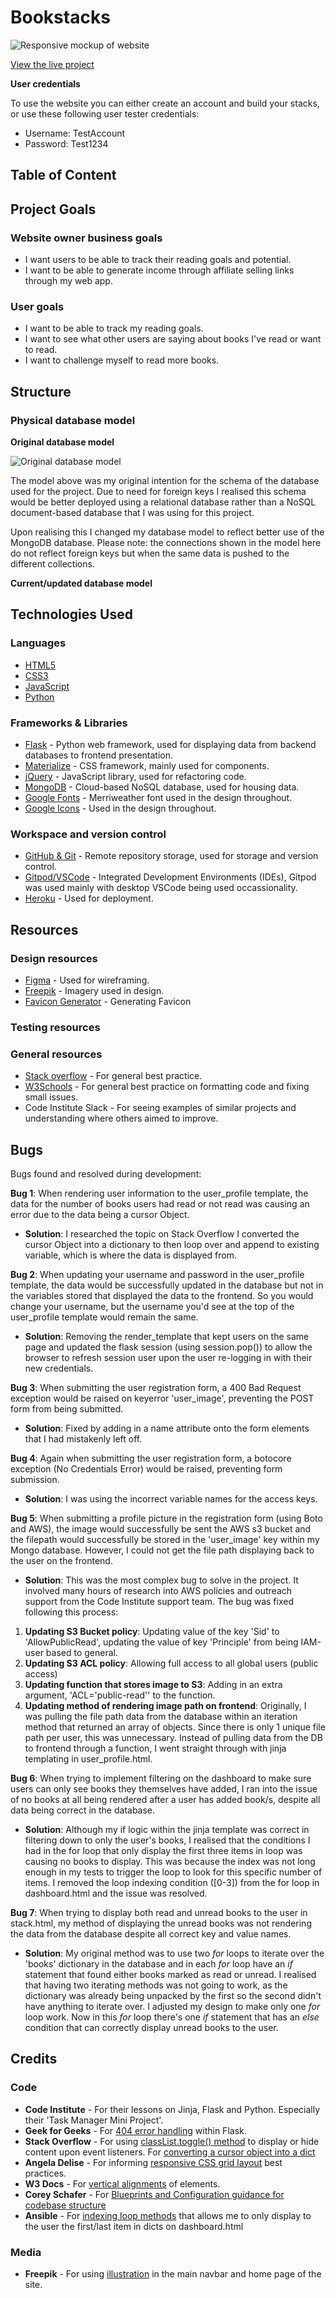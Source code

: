 # Bookstacks

![Responsive mockup of website](https://github.com/TaraRhoseyn/CI_MS3_Bookstack/blob/main/bookstack/static/images/docs/readme/responsive-mockup.png)

[View the live project](https://bookstack-ms3.herokuapp.com/)

**User credentials**

To use the website you can either create an account and build your stacks, or use these following user tester credentials:

- Username: TestAccount
- Password: Test1234

## Table of Content

## Project Goals

### Website owner business goals

- I want users to be able to track their reading goals and potential. 
- I want to be able to generate income through affiliate selling links through my web app. 

### User goals

- I want to be able to track my reading goals. 
- I want to see what other users are saying about books I've read or want to read. 
- I want to challenge myself to read more books.

## Structure

### Physical database model

**Original database model**

![Original database model](https://github.com/TaraRhoseyn/CI_MS3_Bookstack/blob/main/bookstack/static/images/docs/readme/og_database_model.PNG)

The model above was my original intention for the schema of the database used for the project. Due to need for foreign keys I realised this schema would be better deployed using a relational database rather than a NoSQL document-based database that I was using for this project. 

Upon realising this I changed my database model to reflect better use of the MongoDB database. Please note: the connections shown in the model here do not reflect foreign keys but when the same data is pushed to the different collections.

**Current/updated database model** 

## Technologies Used

### Languages

- [HTML5](https://en.wikipedia.org/wiki/HTML)
- [CSS3](https://en.wikipedia.org/wiki/CSS)
- [JavaScript](https://en.wikipedia.org/wiki/JavaScript)
- [Python](https://www.python.org/)

### Frameworks & Libraries

- [Flask](https://flask.palletsprojects.com/) - Python web framework, used for displaying data from backend databases to frontend presentation.
- [Materialize](https://materializecss.com/) - CSS framework, mainly used for components.
- [jQuery](https://jquery.com/) - JavaScript library, used for refactoring code.
- [MongoDB](https://www.mongodb.com/) - Cloud-based NoSQL database, used for housing data.
- [Google Fonts](https://fonts.google.com/) - Merriweather font used in the design throughout.
- [Google Icons](https://fonts.google.com/icons) - Used in the design throughout.

### Workspace and version control

- [GitHub & Git](https://github.com/) - Remote repository storage, used for storage and version control. 
- [Gitpod/VSCode](https://www.gitpod.io/) - Integrated Development Environments (IDEs), Gitpod was used mainly with desktop VSCode being used occassionality.
- [Heroku](https://www.heroku.com/) - Used for deployment. 

## Resources

### Design resources

- [Figma](https://www.figma.com/) - Used for wireframing.
- [Freepik](https://www.freepik.com/) - Imagery used in design.
- [Favicon Generator](https://www.favicon-generator.org/) - Generating Favicon


### Testing resources

### General resources

- [Stack overflow](https://stackoverflow.com/) - For general best practice.
- [W3Schools](https://www.w3schools.com/) - For general best practice on formatting code and fixing small issues.
- Code Institute Slack - For seeing examples of similar projects and understanding where others aimed to improve.


## Bugs

Bugs found and resolved during development:

**Bug 1**: When rendering user information to the user_profile template, the data for the number of books users had read or not read was causing an error due to the data being a cursor Object. 
- **Solution**: I researched the topic on Stack Overflow I converted the cursor Object into a dictionary to then loop over and append to existing variable, which is where the data is displayed from. 

**Bug 2**: When updating your username and password in the user_profile template, the data would be successfully updated in the database but not in the variables stored that displayed the data to the frontend. So you would change your username, but the username you'd see at the top of the user_profile template would remain the same.
- **Solution**: Removing the render_template that kept users on the same page and updated the flask session (using session.pop()) to allow the browser to refresh session user upon the user re-logging in with their new credentials.

**Bug 3**: When submitting the user registration form, a 400 Bad Request exception would be raised on keyerror 'user_image', preventing the POST form from being submitted.
- **Solution**: Fixed by adding in a name attribute onto the form elements that I had mistakenly left off. 

**Bug 4**: Again when submitting the user registration form, a botocore exception (No Credentials Error) would be raised, preventing form submission.
- **Solution**: I was using the incorrect variable names for the access keys.

**Bug 5**: When submitting a profile picture in the registration form (using Boto and AWS), the image would successfully be sent the AWS s3 bucket and the filepath would successfully be stored in the 'user_image' key within my Mongo database. However, I could not get the file path displaying back to the user on the frontend. 
- **Solution**: This was the most complex bug to solve in the project. It involved many hours of research into AWS policies and outreach support from the Code Institute support team. The bug was fixed following this process:
1. **Updating S3 Bucket policy**: Updating value of the key 'Sid' to 'AllowPublicRead', updating the value of key 'Principle' from being IAM-user based to general.
2. **Updating S3 ACL policy**: Allowing full access to all global users (public access)
3. **Updating function that stores image to S3**: Adding in an extra argument, 'ACL='public-read'' to the function.
4. **Updating method of rendering image path on frontend**: Originally, I was pulling the file path data from the database within an iteration method that returned an array of objects. Since there is only 1 unique file path per user, this was unnecessary. Instead of pulling data from the DB to frontend through a function, I went straight through with jinja templating in user_profile.html.  

**Bug 6**: When trying to implement filtering on the dashboard to make sure users can only see books they themselves have added, I ran into the issue of no books at all being rendered after a user has added book/s, despite all data being correct in the database.
- **Solution**: Although my if logic within the jinja template was correct in filtering down to only the user's books, I realised that the conditions I had in the for loop that only display the first three items in loop was causing no books to display. This was because the index was not long enough in my tests to trigger the loop to look for this specific number of items. I removed the loop indexing condition ([0-3]) from the for loop in dashboard.html and the issue was resolved.

**Bug 7**: When trying to display both read and unread books to the user in stack.html, my method of displaying the unread books was not rendering the data from the database despite all correct key and value names. 
- **Solution**: My original method was to use two *for* loops to iterate over the 'books' dictionary in the database and in each *for* loop have an *if* statement that found either books marked as read or unread. I realised that having two iterating methods was not going to work, as the dictionary was already being unpacked by the first so the second didn't have anything to iterate over. I adjusted my design to make only one *for* loop work. Now in this *for* loop there's one *if* statement that has an *else* condition that can correctly display unread books to the user. 


## Credits

### Code

- **Code Institute** - For their lessons on Jinja, Flask and Python. Especially their 'Task Manager Mini Project'. 
- **Geek for Geeks** - For [404 error handling](https://www.geeksforgeeks.org/python-404-error-handling-in-flask/) within Flask.
- **Stack Overflow** - For using [classList.toggle() method](https://stackoverflow.com/questions/52556194/how-to-toggle-on-off-javascript) to display or hide content upon event listeners. For [converting a cursor object into a dict](https://stackoverflow.com/questions/28968660/how-to-convert-a-pymongo-cursor-cursor-into-a-dict)
- **Angela Delise** - For informing [responsive CSS grid layout](https://www.youtube.com/watch?v=68O6eOGAGqA) best practices.
- **W3 Docs** - For [vertical alignments](https://www.w3docs.com/snippets/css/how-to-vertically-align-elements-in-a-div.html) of elements.
- **Corey Schafer** - For [Blueprints and Configuration guidance for codebase structure](https://www.youtube.com/watch?v=Wfx4YBzg16s&list=PL-osiE80TeTs4UjLw5MM6OjgkjFeUxCYH&index=12)
- **Ansible** - For [indexing loop methods](https://ansiblemaster.wordpress.com/2016/07/27/jinja2-using-loop-index-and-loop-length-examples-etchosts-and-workers-properties/) that allows me to only display to the user the first/last item in dicts on dashboard.html


### Media

- **Freepik** - For using [illustration](https://www.freepik.com/free-vector/cozy-home-composition-with-character-girl-warm-clothes-reading-book-lounge-chair-illustration_17345961.htm#page=1&query=book%20reading&position=47&from_view=search) in the main navbar and home page of the site.
